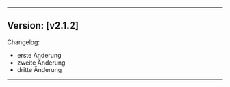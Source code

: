 ----------
Version: [v2.1.2]
----------
Changelog:
  - erste Änderung
  - zweite Änderung
  - dritte Änderung
----------
